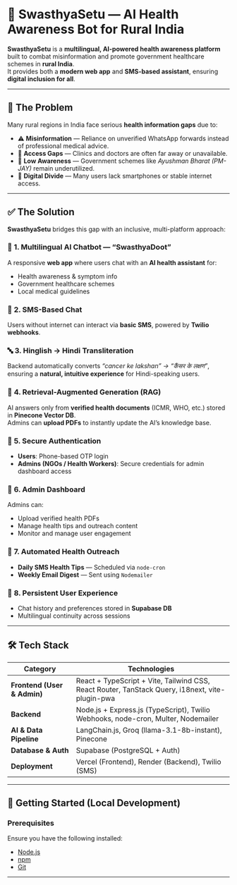 # 🏥 **SwasthyaSetu — AI Health Awareness Bot for Rural India**

**SwasthyaSetu** is a **multilingual, AI-powered health awareness platform** built to combat misinformation and promote government healthcare schemes in **rural India**.  
It provides both a **modern web app** and **SMS-based assistant**, ensuring **digital inclusion for all**.

---

## 🎯 **The Problem**

Many rural regions in India face serious **health information gaps** due to:

- ⚠️ **Misinformation** — Reliance on unverified WhatsApp forwards instead of professional medical advice.  
- 🚫 **Access Gaps** — Clinics and doctors are often far away or unavailable.  
- 🧾 **Low Awareness** — Government schemes like *Ayushman Bharat (PM-JAY)* remain underutilized.  
- 📵 **Digital Divide** — Many users lack smartphones or stable internet access.

---

## ✅ **The Solution**

**SwasthyaSetu** bridges this gap with an inclusive, multi-platform approach:

### 💬 **1. Multilingual AI Chatbot — “SwasthyaDoot”**
A responsive **web app** where users chat with an **AI health assistant** for:
- Health awareness & symptom info  
- Government healthcare schemes  
- Local medical guidelines  

### 📱 **2. SMS-Based Chat**
Users without internet can interact via **basic SMS**, powered by **Twilio webhooks**.

### 🔤 **3. Hinglish → Hindi Transliteration**
Backend automatically converts *“cancer ke lakshan” → “कैंसर के लक्षण”*,  
ensuring a **natural, intuitive experience** for Hindi-speaking users.

### 🧠 **4. Retrieval-Augmented Generation (RAG)**
AI answers only from **verified health documents** (ICMR, WHO, etc.) stored in **Pinecone Vector DB**.  
Admins can **upload PDFs** to instantly update the AI’s knowledge base.

### 🔐 **5. Secure Authentication**
- **Users**: Phone-based OTP login  
- **Admins (NGOs / Health Workers)**: Secure credentials for admin dashboard access  

### 🧾 **6. Admin Dashboard**
Admins can:
- Upload verified health PDFs  
- Manage health tips and outreach content  
- Monitor and manage user engagement  

### 📢 **7. Automated Health Outreach**
- **Daily SMS Health Tips** — Scheduled via `node-cron`  
- **Weekly Email Digest** — Sent using `Nodemailer`  

### 💾 **8. Persistent User Experience**
- Chat history and preferences stored in **Supabase DB**  
- Multilingual continuity across sessions  

---

## 🛠️ **Tech Stack**

| Category | Technologies |
|-----------|--------------|
| **Frontend (User & Admin)** | React + TypeScript + Vite, Tailwind CSS, React Router, TanStack Query, i18next, vite-plugin-pwa |
| **Backend** | Node.js + Express.js (TypeScript), Twilio Webhooks, node-cron, Multer, Nodemailer |
| **AI & Data Pipeline** | LangChain.js, Groq (llama-3.1-8b-instant), Pinecone |
| **Database & Auth** | Supabase (PostgreSQL + Auth) |
| **Deployment** | Vercel (Frontend), Render (Backend), Twilio (SMS) |

---

## 🚀 **Getting Started (Local Development)**

### **Prerequisites**
Ensure you have the following installed:
- [Node.js](https://nodejs.org/)
- [npm](https://www.npmjs.com/)
- [Git](https://git-scm.com/)

---

